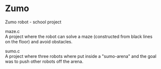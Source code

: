 # Zumo
Zumo robot - school project

maze.c <br> A project where the robot can solve a maze (constructed from black lines on the floor) and avoid obstacles.

sumo.c <br> A project where three robots where put inside a "sumo-arena" and the goal was to push other robots off the arena.
